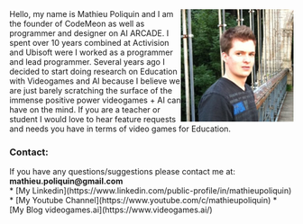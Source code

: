 


<img style="float: right;" src="/assets/about/matpoliquin.jpg">
Hello, my name is Mathieu Poliquin and I am the founder of CodeMeon as well as programmer and designer on AI ARCADE.
I spent over 10 years combined at Activision and Ubisoft were I worked as a programmer and lead programmer. Several years ago I decided to start doing research on Education with Videogames and AI
because I believe we are just barely scratching the surface of the immense positive power videogames + AI can have on the mind.
If you are a teacher or student I would love to hear feature requests and needs you have in terms of video games for Education.


<h3>Contact: </h3>
If you have any questions/suggestions please contact me at: <b>mathieu.poliquin@gmail.com</b>
<br>
*   [My Linkedin](https://www.linkedin.com/public-profile/in/mathieupoliquin)
*   [My Youtube Channel](https://www.youtube.com/c/mathieupoliquin)
*   [My Blog videogames.ai](https://www.videogames.ai/)
